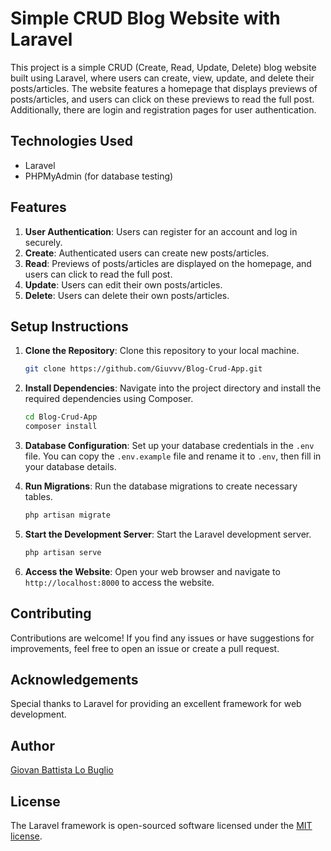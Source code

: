 

# Simple CRUD Blog Website with Laravel

This project is a simple CRUD (Create, Read, Update, Delete) blog website built using Laravel, where users can create, view, update, and delete their posts/articles. The website features a homepage that displays previews of posts/articles, and users can click on these previews to read the full post. Additionally, there are login and registration pages for user authentication.

## Technologies Used

- Laravel
- PHPMyAdmin (for database testing)

## Features

1. **User Authentication**: Users can register for an account and log in securely.
2. **Create**: Authenticated users can create new posts/articles.
3. **Read**: Previews of posts/articles are displayed on the homepage, and users can click to read the full post.
4. **Update**: Users can edit their own posts/articles.
5. **Delete**: Users can delete their own posts/articles.

## Setup Instructions

1. **Clone the Repository**: Clone this repository to your local machine.

    ```bash
    git clone https://github.com/Giuvvv/Blog-Crud-App.git
    ```

2. **Install Dependencies**: Navigate into the project directory and install the required dependencies using Composer.

    ```bash
    cd Blog-Crud-App
    composer install
    ```

3. **Database Configuration**: Set up your database credentials in the `.env` file. You can copy the `.env.example` file and rename it to `.env`, then fill in your database details.

4. **Run Migrations**: Run the database migrations to create necessary tables.

    ```bash
    php artisan migrate
    ```

5. **Start the Development Server**: Start the Laravel development server.

    ```bash
    php artisan serve
    ```

6. **Access the Website**: Open your web browser and navigate to `http://localhost:8000` to access the website.

## Contributing

Contributions are welcome! If you find any issues or have suggestions for improvements, feel free to open an issue or create a pull request.

## Acknowledgements

Special thanks to Laravel for providing an excellent framework for web development.

## Author

[Giovan Battista Lo Buglio](https://github.com/Giuvvv)

## License

The Laravel framework is open-sourced software licensed under the [MIT license](https://opensource.org/licenses/MIT).
